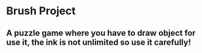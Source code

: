 # Brush Project
## A puzzle game where you have to draw object for use it, the ink is not unlimited so use it carefully!
